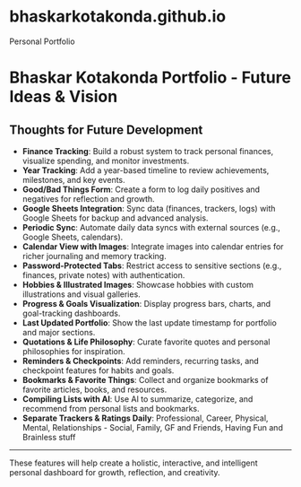 # bhaskarkotakonda.github.io

Personal Portfolio

# Bhaskar Kotakonda Portfolio - Future Ideas & Vision

## Thoughts for Future Development

- **Finance Tracking**: Build a robust system to track personal finances, visualize spending, and monitor investments.
- **Year Tracking**: Add a year-based timeline to review achievements, milestones, and key events.
- **Good/Bad Things Form**: Create a form to log daily positives and negatives for reflection and growth.
- **Google Sheets Integration**: Sync data (finances, trackers, logs) with Google Sheets for backup and advanced analysis.
- **Periodic Sync**: Automate daily data syncs with external sources (e.g., Google Sheets, calendars).
- **Calendar View with Images**: Integrate images into calendar entries for richer journaling and memory tracking.
- **Password-Protected Tabs**: Restrict access to sensitive sections (e.g., finances, private notes) with authentication.
- **Hobbies & Illustrated Images**: Showcase hobbies with custom illustrations and visual galleries.
- **Progress & Goals Visualization**: Display progress bars, charts, and goal-tracking dashboards.
- **Last Updated Portfolio**: Show the last update timestamp for portfolio and major sections.
- **Quotations & Life Philosophy**: Curate favorite quotes and personal philosophies for inspiration.
- **Reminders & Checkpoints**: Add reminders, recurring tasks, and checkpoint features for habits and goals.
- **Bookmarks & Favorite Things**: Collect and organize bookmarks of favorite articles, books, and resources.
- **Compiling Lists with AI**: Use AI to summarize, categorize, and recommend from personal lists and bookmarks.
- **Separate Trackers & Ratings Daily**: Professional, Career, Physical, Mental, Relationships - Social, Family, GF and Friends, Having Fun and Brainless stuff

---

These features will help create a holistic, interactive, and intelligent personal dashboard for growth, reflection, and creativity.
